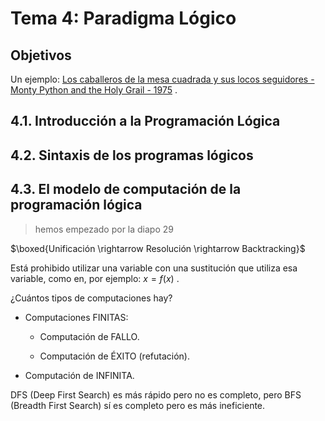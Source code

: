 # Tema 4: Paradigma Lógico



## Objetivos

Un ejemplo: [Los caballeros de la mesa cuadrada y sus locos seguidores - Monty Python and the Holy Grail - 1975](https://www.youtube.com/watch?v=EMGm8Heu_00) .

## 4.1. Introducción a la Programación Lógica  



## 4.2. Sintaxis de los programas lógicos



## 4.3. El modelo de computación de la programación lógica

> hemos empezado por la diapo 29

$\boxed{Unificación \rightarrow Resolución \rightarrow Backtracking}$

Está prohibido utilizar una variable con una sustitución que utiliza esa variable, como en, por ejemplo: $x = f(x)$ .

¿Cuántos tipos de computaciones hay?

* Computaciones FINITAS:

  * Computación de FALLO.

  * Computación de ÉXITO (refutación).

* Computación de INFINITA.



DFS (Deep First Search) es más rápido pero no es completo, pero BFS (Breadth First Search) sí es completo pero es más ineficiente.
